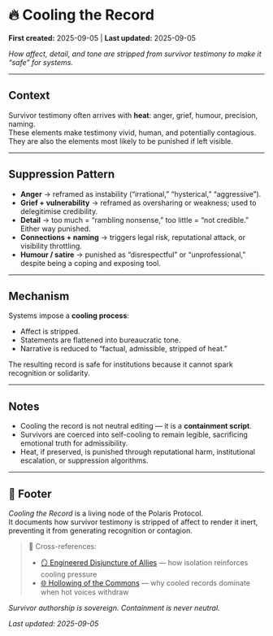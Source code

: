 # 🔥 Cooling the Record

**First created:** 2025-09-05 | **Last updated:** 2025-09-05

*How affect, detail, and tone are stripped from survivor testimony to make it “safe” for systems.*  

---

## Context  

Survivor testimony often arrives with **heat**: anger, grief, humour, precision, naming.  
These elements make testimony vivid, human, and potentially contagious.  
They are also the elements most likely to be punished if left visible.  

---

## Suppression Pattern  

- **Anger** → reframed as instability (“irrational,” “hysterical,” “aggressive”).  
- **Grief + vulnerability** → reframed as oversharing or weakness; used to delegitimise credibility.  
- **Detail** → too much = “rambling nonsense,” too little = “not credible.” Either way punished.  
- **Connections + naming** → triggers legal risk, reputational attack, or visibility throttling.  
- **Humour / satire** → punished as “disrespectful” or “unprofessional,” despite being a coping and exposing tool.  

---

## Mechanism  

Systems impose a **cooling process**:  
- Affect is stripped.  
- Statements are flattened into bureaucratic tone.  
- Narrative is reduced to “factual, admissible, stripped of heat.”  

The resulting record is safe for institutions because it cannot spark recognition or solidarity.  

---

## Notes  

- Cooling the record is not neutral editing — it is a **containment script**.  
- Survivors are coerced into self-cooling to remain legible, sacrificing emotional truth for admissibility.  
- Heat, if preserved, is punished through reputational harm, institutional escalation, or suppression algorithms.  

---

## 🏮 Footer  

*Cooling the Record* is a living node of the Polaris Protocol.  
It documents how survivor testimony is stripped of affect to render it inert, preventing it from generating recognition or contagion.  

> 📡 Cross-references:  
> - [🪞 Engineered Disjuncture of Allies](./🪞_engineered_disjuncture_of_allies.md) — how isolation reinforces cooling pressure  
> - [🌐 Hollowing of the Commons](../Big_Picture_Protocols/) — why cooled records dominate when hot voices withdraw  

*Survivor authorship is sovereign. Containment is never neutral.*  

_Last updated: 2025-09-05_
